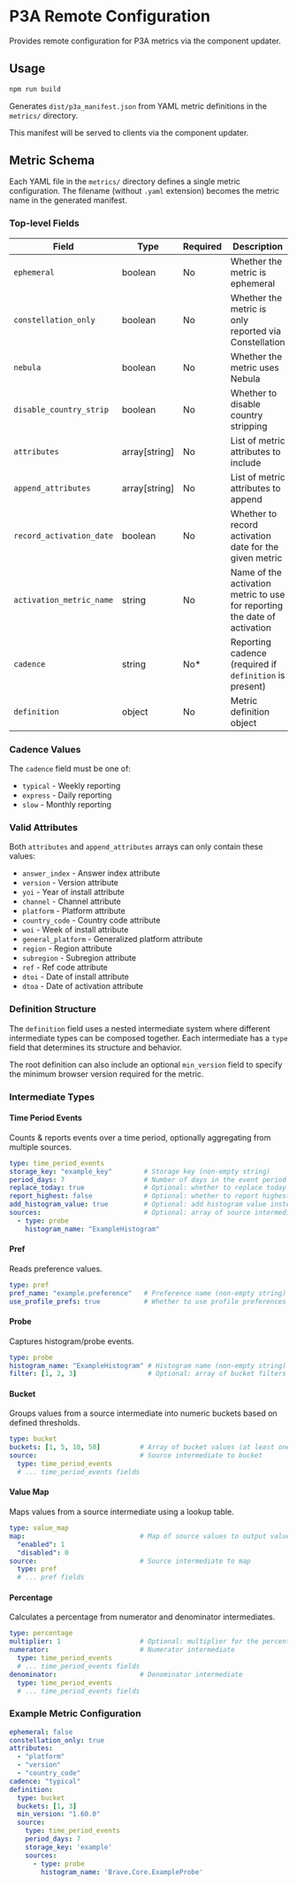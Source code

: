 # P3A Remote Configuration

Provides remote configuration for P3A metrics via the component updater.

## Usage

```bash
npm run build
```

Generates `dist/p3a_manifest.json` from YAML metric definitions in the `metrics/` directory. 

This manifest will be served to clients via the component updater.

## Metric Schema

Each YAML file in the `metrics/` directory defines a single metric configuration. The filename (without `.yaml` extension) becomes the metric name in the generated manifest.

### Top-level Fields

| Field | Type | Required | Description |
|-------|------|----------|-------------|
| `ephemeral` | boolean | No | Whether the metric is ephemeral |
| `constellation_only` | boolean | No | Whether the metric is only reported via Constellation |
| `nebula` | boolean | No | Whether the metric uses Nebula |
| `disable_country_strip` | boolean | No | Whether to disable country stripping |
| `attributes` | array[string] | No | List of metric attributes to include |
| `append_attributes` | array[string] | No | List of metric attributes to append |
| `record_activation_date` | boolean | No | Whether to record activation date for the given metric |
| `activation_metric_name` | string | No | Name of the activation metric to use for reporting the date of activation |
| `cadence` | string | No* | Reporting cadence (required if `definition` is present) |
| `definition` | object | No | Metric definition object |

### Cadence Values

The `cadence` field must be one of:
- `typical` - Weekly reporting 
- `express` - Daily reporting  
- `slow` - Monthly reporting

### Valid Attributes

Both `attributes` and `append_attributes` arrays can only contain these values:
- `answer_index` - Answer index attribute
- `version` - Version attribute
- `yoi` - Year of install attribute
- `channel` - Channel attribute
- `platform` - Platform attribute
- `country_code` - Country code attribute
- `woi` - Week of install attribute
- `general_platform` - Generalized platform attribute
- `region` - Region attribute
- `subregion` - Subregion attribute
- `ref` - Ref code attribute
- `dtoi` - Date of install attribute
- `dtoa` - Date of activation attribute

### Definition Structure

The `definition` field uses a nested intermediate system where different intermediate types can be composed together. Each intermediate has a `type` field that determines its structure and behavior.

The root definition can also include an optional `min_version` field to specify the minimum browser version required for the metric.

### Intermediate Types

#### Time Period Events

Counts & reports events over a time period, optionally aggregating from multiple sources.

```yaml
type: time_period_events
storage_key: "example_key"        # Storage key (non-empty string)
period_days: 7                    # Number of days in the event period (positive integer)
replace_today: true               # Optional: whether to replace today's data
report_highest: false             # Optional: whether to report highest value
add_histogram_value: true         # Optional: add histogram value instead of count
sources:                          # Optional: array of source intermediates
  - type: probe
    histogram_name: "ExampleHistogram"
```

#### Pref

Reads preference values.

```yaml
type: pref
pref_name: "example.preference"   # Preference name (non-empty string)
use_profile_prefs: true           # Whether to use profile preferences
```

#### Probe

Captures histogram/probe events.

```yaml
type: probe
histogram_name: "ExampleHistogram" # Histogram name (non-empty string)
filter: [1, 2, 3]                  # Optional: array of bucket filters
```

#### Bucket

Groups values from a source intermediate into numeric buckets based on defined thresholds.

```yaml
type: bucket
buckets: [1, 5, 10, 50]          # Array of bucket values (at least one number)
source:                          # Source intermediate to bucket
  type: time_period_events
  # ... time_period_events fields
```

#### Value Map

Maps values from a source intermediate using a lookup table.

```yaml
type: value_map
map:                             # Map of source values to output values (must not be empty)
  "enabled": 1
  "disabled": 0
source:                          # Source intermediate to map
  type: pref
  # ... pref fields
```

#### Percentage

Calculates a percentage from numerator and denominator intermediates.

```yaml
type: percentage
multiplier: 1                    # Optional: multiplier for the percentage (default: 1)
numerator:                       # Numerator intermediate
  type: time_period_events
  # ... time_period_events fields
denominator:                     # Denominator intermediate
  type: time_period_events  
  # ... time_period_events fields
```


### Example Metric Configuration

```yaml
ephemeral: false
constellation_only: true
attributes:
  - "platform"
  - "version"
  - "country_code"
cadence: "typical"
definition:
  type: bucket
  buckets: [1, 3]
  min_version: "1.60.0"
  source:
    type: time_period_events
    period_days: 7
    storage_key: 'example'
    sources:
      - type: probe
        histogram_name: 'Brave.Core.ExampleProbe'
```
